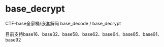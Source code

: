 # base_decrypt

CTF-base全家桶/嵌套解码
base_decode / base_decrypt

目前支持base16、base32、base58、base62、base64、base85、base91、base92
